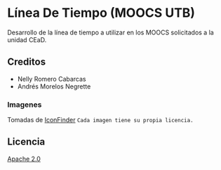 # Línea De Tiempo (MOOCS UTB)
Desarrollo de la línea de tiempo a utilizar en los MOOCS solicitados a la unidad CEaD.

## Creditos
  - Nelly Romero Cabarcas
  - Andrés Morelos Negrette

### Imagenes
Tomadas de [IconFinder](https://www.iconfinder.com/)
`Cada imagen tiene su propia licencia.`
## Licencia
[Apache 2.0](https://github.com/AndresMorelos/LineaDeTiempo-MOOCS-UTB/blob/master/LICENSE)
